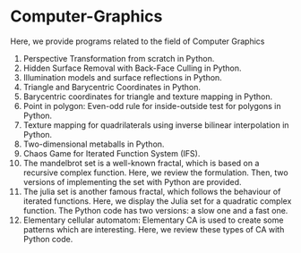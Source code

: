 # Computer-Graphics 
Here, we provide programs related to the field of Computer Graphics
1) Perspective Transformation from scratch in Python.
2) Hidden Surface Removal with Back-Face Culling in Python.
3) Illumination models and surface reflections in Python.
4) Triangle and Barycentric Coordinates in Python.
5) Barycentric coordinates for triangle and texture mapping in Python. 
6) Point in polygon: Even-odd rule for inside-outside test for polygons in Python.  
7) Texture mapping for quadrilaterals using inverse bilinear interpolation in Python. 
8) Two-dimensional metaballs in Python.
9) Chaos Game for Iterated Function System (IFS). 
10) The mandelbrot set is a well-known fractal, which is based on a recursive complex function. Here, we review the formulation. Then, two versions of implementing the set with Python are provided.
11) The julia set is another famous fractal, which follows the behaviour of iterated functions. Here, we display the Julia set for a quadratic complex function. The Python code has two versions: a slow one and a fast one.
12) Elementary cellular automatom: Elementary CA is used to create some patterns which are interesting. Here, we review these types of CA with Python code.